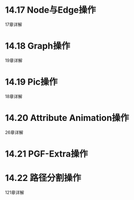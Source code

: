 # 14.17 Node与Edge操作

17章详解

# 14.18 Graph操作

19章详解

# 14.19 Pic操作

18章详解

# 14.20 Attribute Animation操作

26章详解

# 14.21 PGF-Extra操作

# 14.22 路径分割操作

121章详解